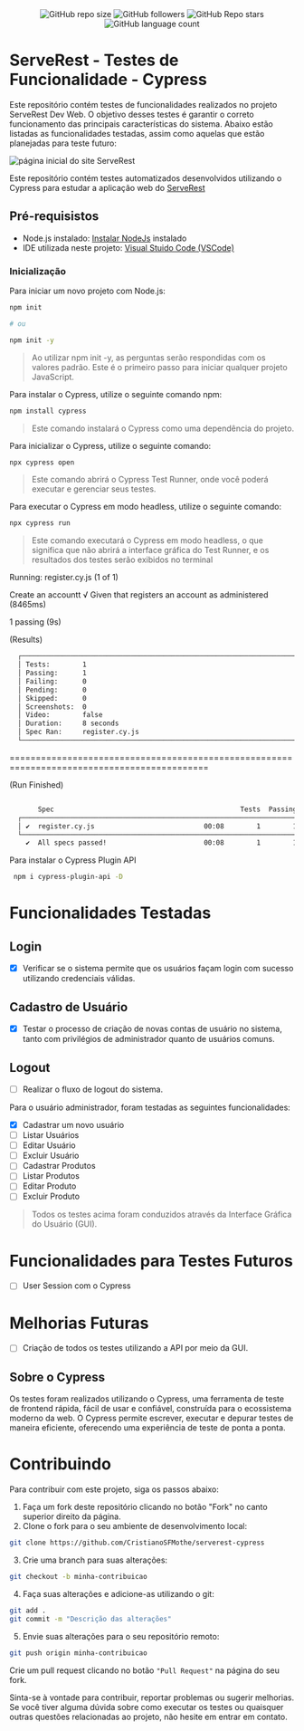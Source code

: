 <div align="center">
<img alt="GitHub repo size" src="https://img.shields.io/github/repo-size/CristianoSFMothe/serverest-cypress">
<img alt="GitHub followers" src="https://img.shields.io/github/followers/CristianoSFMothe">
<img alt="GitHub Repo stars" src="https://img.shields.io/github/stars/CristianoSFMothe/serverest-cypress">
<img alt="GitHub language count" src="https://img.shields.io/github/languages/count/CristianoSFMothe/serverest-cypress">

</div>



# ServeRest - Testes de Funcionalidade - Cypress

Este repositório contém testes de funcionalidades realizados no projeto ServeRest Dev Web. O objetivo desses testes é garantir o correto funcionamento das principais características do sistema. Abaixo estão listadas as funcionalidades testadas, assim como aquelas que estão planejadas para teste futuro:

 ![página inicial do site ServeRest ](https://github.com/CristianoSFMothe/serverest-cypress/assets/68359459/07717313-618b-4f54-9c1f-7cc057f37456)


Este repositório contém testes automatizados desenvolvidos utilizando o Cypress para estudar a aplicação web do <a href="https://front.serverest.dev/login" target="blank">ServeRest </a>

## Pré-requisistos

* Node.js instalado: <a href="https://nodejs.org/en" target="blank">Instalar NodeJs</a> instalado
* IDE utilizada neste projeto: <a href="https://code.visualstudio.com/" target="blank">Visual Stuido Code (VSCode)</a> 

### Inicialização

Para iniciar um novo projeto com Node.js:

```bash	
npm init

# ou

npm init -y
```

> Ao utilizar npm init -y, as perguntas serão respondidas com os valores padrão.
> Este é o primeiro passo para iniciar qualquer projeto JavaScript.

Para instalar o Cypress, utilize o seguinte comando npm:

```bash
npm install cypress
```

> Este comando instalará o Cypress como uma dependência do projeto.

Para inicializar o Cypress, utilize o seguinte comando:

```bash	
npx cypress open
```
> Este comando abrirá o Cypress Test Runner, onde você poderá executar e gerenciar seus testes.

Para executar o Cypress em modo headless, utilize o seguinte comando:

```bash
npx cypress run
```
> Este comando executará o Cypress em modo headless, o que significa que não abrirá a interface gráfica do Test Runner, e os resultados dos testes serão exibidos no terminal

Running:  register.cy.js                                                                  (1 of 1)


  Create an accountt
    √ Given that registers an account as administered (8465ms)


  1 passing (9s)


  (Results)

```bash
  ┌────────────────────────────────────────────────────────────────────────────────────────────────┐
  │ Tests:        1                                                                                │
  │ Passing:      1                                                                                │
  │ Failing:      0                                                                                │
  │ Pending:      0                                                                                │
  │ Skipped:      0                                                                                │
  │ Screenshots:  0                                                                                │
  │ Video:        false                                                                            │
  │ Duration:     8 seconds                                                                        │
  │ Spec Ran:     register.cy.js                                                                   │
  └────────────────────────────────────────────────────────────────────────────────────────────────┘
```

============================================================================================

  (Run Finished)

```bash	

       Spec                                              Tests  Passing  Failing  Pending  Skipped
  ┌────────────────────────────────────────────────────────────────────────────────────────────────┐
  │ ✔  register.cy.js                           00:08        1        1        -        -        - │
  └────────────────────────────────────────────────────────────────────────────────────────────────┘
    ✔  All specs passed!                        00:08        1        1        -        -        -
```

Para instalar o Cypress Plugin API

```bash	
 npm i cypress-plugin-api -D
 ```

# Funcionalidades Testadas

## Login

* [x] Verificar se o sistema permite que os usuários façam login com sucesso utilizando credenciais válidas.

## Cadastro de Usuário
* [x] Testar o processo de criação de novas contas de usuário no sistema, tanto com privilégios de 
administrador quanto de usuários comuns.

## Logout
* [ ] Realizar o fluxo de logout do sistema.


Para o usuário administrador, foram testadas as seguintes funcionalidades:

* [x] Cadastrar um novo usuário
* [ ] Listar Usuários
* [ ] Editar Usuário
* [ ] Excluir Usuário
* [ ] Cadastrar Produtos
* [ ] Listar Produtos
* [ ] Editar Produto
* [ ] Excluir Produto

> Todos os testes acima foram conduzidos através da Interface Gráfica do Usuário (GUI).

# Funcionalidades para Testes Futuros

* [ ] User Session com o Cypress

# Melhorias Futuras
* [ ] Criação de todos os testes utilizando a API por meio da GUI.

## Sobre o Cypress
Os testes foram realizados utilizando o Cypress, uma ferramenta de teste de frontend rápida, fácil de usar e confiável, construída para o ecossistema moderno da web. O Cypress permite escrever, executar e depurar testes de maneira eficiente, oferecendo uma experiência de teste de ponta a ponta.

# Contribuindo

Para contribuir com este projeto, siga os passos abaixo:

1. Faça um fork deste repositório clicando no botão "Fork" no canto superior direito da página.
2. Clone o fork para o seu ambiente de desenvolvimento local:

```bash
git clone https://github.com/CristianoSFMothe/serverest-cypress
```

3. Crie uma branch para suas alterações:

```bash
git checkout -b minha-contribuicao
```

4. Faça suas alterações e adicione-as utilizando o git:

```bash
git add .
git commit -m "Descrição das alterações"
```

5. Envie suas alterações para o seu repositório remoto:

```bash
git push origin minha-contribuicao
```

Crie um pull request clicando no botão `"Pull Request"` na página do seu fork.

Sinta-se à vontade para contribuir, reportar problemas ou sugerir melhorias. Se você tiver alguma dúvida sobre como executar os testes ou quaisquer outras questões relacionadas ao projeto, não hesite em entrar em contato.
